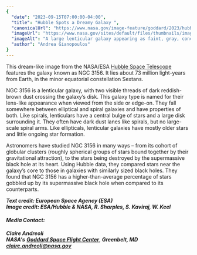 ```yaml
---
{
  "date": "2023-09-15T07:00:00-04:00",
  "title": "Hubble Spots a Dreamy Galaxy ",
  "canonicalUrl": "https://www.nasa.gov/image-feature/goddard/2023/hubble-spots-a-dreamy-galaxy",
  "imageUrl": "https://www.nasa.gov/sites/default/files/thumbnails/image/hubble_ngc3156_potw2337a.jpg",
  "imageAlt": "A large lenticular galaxy appearing as faint, gray, concentric ovals that grow progressively brighter towards the core and fades away at the edge. Two threads of dark reddish-brown dust cross the galaxy’s disk, near its center. Black background.",
  "author": "Andrea Gianopoulos"
}
---
```


This dream-like image from the NASA/ESA [Hubble Space Telescope](/mission_pages/hubble/main/index.html) features the galaxy known as NGC 3156. It lies about 73 million light-years from Earth, in the minor equatorial constellation Sextans.

NGC 3156 is a lenticular galaxy, with two visible threads of dark reddish-brown dust crossing the galaxy’s disk. This galaxy type is named for their lens-like appearance when viewed from the side or edge-on. They fall somewhere between elliptical and spiral galaxies and have properties of both. Like spirals, lenticulars have a central bulge of stars and a large disk surrounding it. They often have dark dust lanes like spirals, but no large-scale spiral arms. Like ellipticals, lenticular galaxies have mostly older stars and little ongoing star formation.

Astronomers have studied NGC 3156 in many ways – from its cohort of globular clusters (roughly spherical groups of stars bound together by their gravitational attraction), to the stars being destroyed by the supermassive black hole at its heart. Using Hubble data, they compared stars near the galaxy’s core to those in galaxies with similarly sized black holes. They found that NGC 3156 has a higher-than-average percentage of stars gobbled up by its supermassive black hole when compared to its counterparts.

_**Text credit: European Space Agency (ESA)  
Image credit: ESA/Hubble & NASA, R. Sharples, S. Kaviraj, W. Keel**_

#### **_Media Contact:_**

**_Claire Andreoli_**  
**_NASA's_** [**_Goddard Space Flight Center_**](http://www.nasa.gov/goddard), **_Greenbelt, MD_**  
[**_claire.andreoli@nasa.gov_**](mailto:claire.andreoli@nasa.gov)
